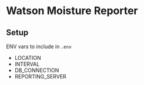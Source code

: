 # Watson Moisture Reporter

## Setup

ENV vars to include in `.env`

* LOCATION
* INTERVAL
* DB_CONNECTION
* REPORTING_SERVER
